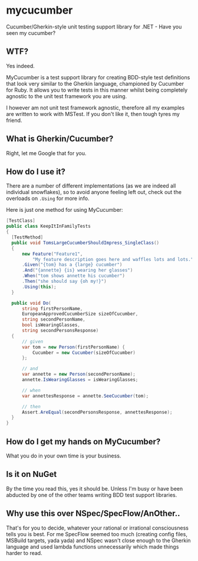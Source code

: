 # mycucumber
Cucumber/Gherkin-style unit testing support library for .NET - Have you seen my cucumber?

## WTF?
Yes indeed. 

MyCucumber is a test support library for creating BDD-style test definitions that look very
similar to the Gherkin language, championed by Cucumber for Ruby. It allows you to write
tests in this manner whilst being completely agnostic to the unit test framework you are using.

I however am not unit test framework agnostic, therefore all my examples are written to work
with MSTest. If you don't like it, then tough tyres my friend.

## What is Gherkin/Cucumber?
Right, let me Google that for you.

## How do I use it?
There are a number of different implementations (as we are indeed all individual snowflakes),
so to avoid anyone feeling left out, check out the overloads on `.Using` for more info.

Here is just one method for using MyCucumber:

```csharp
[TestClass]
public class KeepItInFamilyTests
{
  [TestMethod]
  public void TomsLargeCucumberShouldImpress_SingleClass()
  {
      new Feature("Feature1", 
          "My feature description goes here and waffles lots and lots.")
      .Given("{tom} has a {large} cucumber")
      .And("{annette} {is} wearing her glasses")
      .When("tom shows annette his cucumber")
      .Then("she should say {oh my!}")
      .Using(this);
  }

  public void Do(
      string firstPersonName, 
      EuropeanApprovedCucumberSize sizeOfCucumber, 
      string secondPersonName, 
      bool isWearingGlasses, 
      string secondPersonsResponse)
  {
      // given
      var tom = new Person(firstPersonName) {
          Cucumber = new Cucumber(sizeOfCucumber)
      };

      // and
      var annette = new Person(secondPersonName);
      annette.IsWearingGlasses = isWearingGlasses;

      // when
      var annettesResponse = annette.SeeCucumber(tom);

      // then
      Assert.AreEqual(secondPersonsResponse, annettesResponse);
  }
}
```

## How do I get my hands on MyCucumber?
What you do in your own time is your business.

## Is it on NuGet
By the time you read this, yes it should be. Unless I'm busy or have been abducted
by one of the other teams writing BDD test support libraries.

## Why use this over NSpec/SpecFlow/AnOther..
That's for you to decide, whatever your rational or irrational consciousness 
tells you is best. For me SpecFlow seemed too much (creating config files, MSBuild targets, yada yada) 
and NSpec wasn't close enough to the Gherkin language and used lambda functions unnecessarily
which made things harder to read.